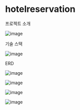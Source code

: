 # hotelreservation

프로젝트 소개

![image](https://github.com/yunheejunn/hotel/assets/169603251/69affc80-4246-4150-b3b8-ee16c1467e24)

기술 스택

![image](https://github.com/yunheejunn/hotel/assets/169603251/30a38e6e-34ee-4b0e-9b88-4f5bf585f7aa)

ERD

![image](https://github.com/yunheejunn/hotel/assets/169603251/fb7b976c-96d7-4e57-bfda-b6cbd22d0fd4)
          
   

![image](https://github.com/MarkZiRo/hotel/assets/37473857/a3de93ab-9717-41db-8948-baaa26d18f15)


![image](https://github.com/MarkZiRo/hotel/assets/37473857/36374b0d-9ea8-4609-9bc4-beb92b67c550)


![image](https://github.com/MarkZiRo/hotel/assets/37473857/ef3966fd-a31a-494c-8dec-517fee5d8ab8)

